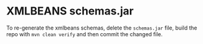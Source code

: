 # XMLBEANS schemas.jar

To re-generate the xmlbeans schemas, delete the `schemas.jar` file, build the
repo with `mvn clean verify` and then commit the changed file.
